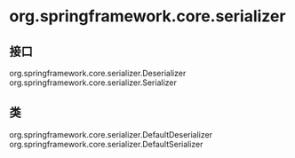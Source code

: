 # org.springframework.core.serializer

## 接口

org.springframework.core.serializer.Deserializer<T>
org.springframework.core.serializer.Serializer<T>

## 类

org.springframework.core.serializer.DefaultDeserializer
org.springframework.core.serializer.DefaultSerializer




